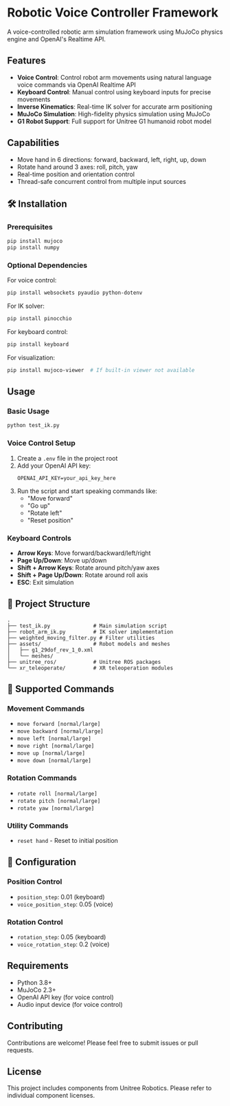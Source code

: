 # Robotic Voice Controller Framework

A voice-controlled robotic arm simulation framework using MuJoCo physics engine and OpenAI's Realtime API.

## Features

- **Voice Control**: Control robot arm movements using natural language voice commands via OpenAI Realtime API
- **Keyboard Control**: Manual control using keyboard inputs for precise movements
- **Inverse Kinematics**: Real-time IK solver for accurate arm positioning
- **MuJoCo Simulation**: High-fidelity physics simulation using MuJoCo
- **G1 Robot Support**: Full support for Unitree G1 humanoid robot model

##  Capabilities

- Move hand in 6 directions: forward, backward, left, right, up, down
- Rotate hand around 3 axes: roll, pitch, yaw
- Real-time position and orientation control
- Thread-safe concurrent control from multiple input sources

## 🛠️ Installation

### Prerequisites

```bash
pip install mujoco
pip install numpy
```

### Optional Dependencies

For voice control:
```bash
pip install websockets pyaudio python-dotenv
```

For IK solver:
```bash
pip install pinocchio
```

For keyboard control:
```bash
pip install keyboard
```

For visualization:
```bash
pip install mujoco-viewer  # If built-in viewer not available
```

##  Usage

### Basic Usage

```bash
python test_ik.py
```

### Voice Control Setup

1. Create a `.env` file in the project root
2. Add your OpenAI API key:
   ```
   OPENAI_API_KEY=your_api_key_here
   ```
3. Run the script and start speaking commands like:
   - "Move forward"
   - "Go up"
   - "Rotate left"
   - "Reset position"

### Keyboard Controls

- **Arrow Keys**: Move forward/backward/left/right
- **Page Up/Down**: Move up/down
- **Shift + Arrow Keys**: Rotate around pitch/yaw axes
- **Shift + Page Up/Down**: Rotate around roll axis
- **ESC**: Exit simulation

## 📁 Project Structure

```
.
├── test_ik.py              # Main simulation script
├── robot_arm_ik.py         # IK solver implementation
├── weighted_moving_filter.py # Filter utilities
├── assets/                 # Robot models and meshes
│   ├── g1_29dof_rev_1_0.xml
│   └── meshes/
├── unitree_ros/            # Unitree ROS packages
└── xr_teleoperate/         # XR teleoperation modules
```

## 🤖 Supported Commands

### Movement Commands
- `move forward [normal/large]`
- `move backward [normal/large]`
- `move left [normal/large]`
- `move right [normal/large]`
- `move up [normal/large]`
- `move down [normal/large]`

### Rotation Commands
- `rotate roll [normal/large]`
- `rotate pitch [normal/large]`
- `rotate yaw [normal/large]`

### Utility Commands
- `reset hand` - Reset to initial position

## 🔧 Configuration

### Position Control
- `position_step`: 0.01 (keyboard)
- `voice_position_step`: 0.05 (voice)

### Rotation Control
- `rotation_step`: 0.05 (keyboard)
- `voice_rotation_step`: 0.2 (voice)

##  Requirements

- Python 3.8+
- MuJoCo 2.3+
- OpenAI API key (for voice control)
- Audio input device (for voice control)

##  Contributing

Contributions are welcome! Please feel free to submit issues or pull requests.

##  License

This project includes components from Unitree Robotics. Please refer to individual component licenses.

